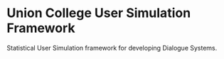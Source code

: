 # Union College User Simulation Framework

Statistical User Simulation framework for developing Dialogue Systems.
